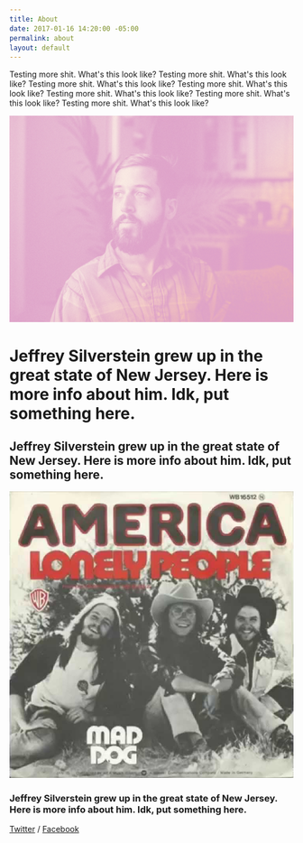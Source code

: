 ```yaml
---
title: About
date: 2017-01-16 14:20:00 -05:00
permalink: about
layout: default
---
```


Testing more shit. What's this look like? Testing more shit. What's this look like? Testing more shit. What's this look like? Testing more shit. What's this look like? Testing more shit. What's this look like? Testing more shit. What's this look like? Testing more shit. What's this look like?

![jeff-duo.jpg](/uploads/jeff-duo.jpg)

# Jeffrey Silverstein grew up in the great state of New Jersey. Here is more info about him. Idk, put something here.

## Jeffrey Silverstein grew up in the great state of New Jersey. Here is more info about him. Idk, put something here.

![maxresdefault.jpg](/uploads/maxresdefault.jpg)

### Jeffrey Silverstein grew up in the great state of New Jersey. Here is more info about him. Idk, put something here.

[Twitter](http://www.twitter.com) / [Facebook](http://facebook.com)